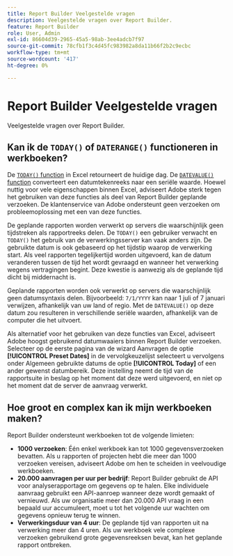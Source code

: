 ```yaml
---
title: Report Builder Veelgestelde vragen
description: Veelgestelde vragen over Report Builder.
feature: Report Builder
role: User, Admin
exl-id: 86604d39-2965-45a5-98ab-3ee4adcb7f97
source-git-commit: 78cfb1f3c4d45fc983982a8da11b66f2b2c9ecbc
workflow-type: tm+mt
source-wordcount: '417'
ht-degree: 0%

---
```


# Report Builder Veelgestelde vragen

Veelgestelde vragen over Report Builder.

## Kan ik de `TODAY()` of `DATERANGE()` functioneren in werkboeken?

De [`TODAY()` function](https://support.microsoft.com/en-us/office/today-function-5eb3078d-a82c-4736-8930-2f51a028fdd9) in Excel retourneert de huidige dag. De [`DATEVALUE()` function](https://support.microsoft.com/en-us/office/datevalue-function-df8b07d4-7761-4a93-bc33-b7471bbff252) converteert een datumtekenreeks naar een seriële waarde. Hoewel nuttig voor vele eigenschappen binnen Excel, adviseert Adobe sterk tegen het gebruiken van deze functies als deel van Report Builder geplande verzoeken. De klantenservice van Adobe ondersteunt geen verzoeken om probleemoplossing met een van deze functies.

De geplande rapporten worden verwerkt op servers die waarschijnlijk geen tijdstreken als rapportreeks delen. De `TODAY()` een gebruiker verwacht en `TODAY()` het gebruik van de verwerkingsserver kan vaak anders zijn. De gebruikte datum is ook gebaseerd op het tijdstip waarop de verwerking start. Als veel rapporten tegelijkertijd worden uitgevoerd, kan de datum veranderen tussen de tijd het wordt gevraagd en wanneer het verwerking wegens vertragingen begint. Deze kwestie is aanwezig als de geplande tijd dicht bij middernacht is.

Geplande rapporten worden ook verwerkt op servers die waarschijnlijk geen datumsyntaxis delen. Bijvoorbeeld: `7/1/YYYY` kan naar 1 juli of 7 januari verwijzen, afhankelijk van uw land of regio. Met de `DATEVALUE()` op deze datum zou resulteren in verschillende seriële waarden, afhankelijk van de computer die het uitvoert.

Als alternatief voor het gebruiken van deze functies van Excel, adviseert Adobe hoogst gebruikend datumwaaiers binnen Report Builder verzoeken. Selecteer op de eerste pagina van de wizard Aanvragen de optie **[!UICONTROL Preset Dates]** in de vervolgkeuzelijst selecteert u vervolgens onder Algemeen gebruikte datums de optie **[!UICONTROL Today]** of een ander gewenst datumbereik. Deze instelling neemt de tijd van de rapportsuite in beslag op het moment dat deze werd uitgevoerd, en niet op het moment dat de server de aanvraag verwerkt.

## Hoe groot en complex kan ik mijn werkboeken maken?

Report Builder ondersteunt werkboeken tot de volgende limieten:

* **1000 verzoeken**: Één enkel werkboek kan tot 1000 gegevensverzoeken bevatten. Als u rapporten of projecten hebt die meer dan 1000 verzoeken vereisen, adviseert Adobe om hen te scheiden in veelvoudige werkboeken.
* **20.000 aanvragen per uur per bedrijf**: Report Builder gebruikt de API voor analyserapportage om gegevens op te halen. Elke individuele aanvraag gebruikt een API-aanroep wanneer deze wordt gemaakt of vernieuwd. Als uw organisatie meer dan 20.000 API vraag in een bepaald uur accumuleert, moet u tot het volgende uur wachten om gegevens opnieuw terug te winnen.
* **Verwerkingsduur van 4 uur**: De geplande tijd van rapporten uit na verwerking meer dan 4 uren. Als uw werkboek vele complexe verzoeken gebruikend grote gegevensreeksen bevat, kan het geplande rapport ontbreken.
